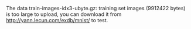 The data train-images-idx3-ubyte.gz:  training set images (9912422 bytes)  is too large to upload, you can download it from http://yann.lecun.com/exdb/mnist/ to test.
